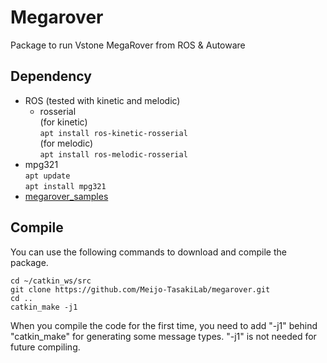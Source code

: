 # Megarover

Package to run Vstone MegaRover from ROS & Autoware

## Dependency

- ROS (tested with kinetic and melodic)
	* rosserial  
(for kinetic)  
``` apt install ros-kinetic-rosserial ```  
(for melodic)  
``` apt install ros-melodic-rosserial ```  
- mpg321  
``` apt update ```  
``` apt install mpg321 ```  
- [megarover_samples](https://github.com/vstoneofficial/megarover_samples.git)

## Compile

You can use the following commands to download and compile the package.

```
cd ~/catkin_ws/src
git clone https://github.com/Meijo-TasakiLab/megarover.git
cd ..
catkin_make -j1
```

When you compile the code for the first time, you need to add "-j1" behind "catkin_make" for generating some message types. "-j1" is not needed for future compiling.
